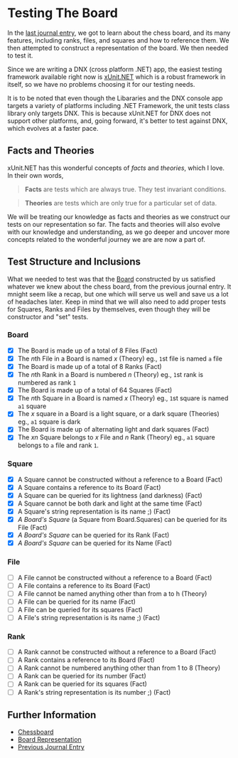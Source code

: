 # Testing The Board

In the [last journal entry](03%20-%20The%20Chess%20Board.md), we got to learn about the chess board,
and its many features, including ranks, files, and squares and how to reference them. We then attempted
to construct a representation of the board. We then needed to test it.

Since we are writing a DNX (cross platform .NET) app, the easiest testing framework available right now
is [xUnit.NET](http://xunit.github.io/) which is a robust framework in itself, so we have no problems
choosing it for our testing needs.

It is to be noted that even though the Libararies and the DNX console app targets a variety of platforms
including .NET Framework, the unit tests class library only targets DNX. This is because xUnit.NET for
DNX does not support other platforms, and, going forward, it's better to test against DNX, which evolves
at a faster pace.

## Facts and Theories
xUnit.NET has this wonderful concepts of *facts* and *theories*, which I love. In their own words,

> **Facts** are tests which are always true. They test invariant conditions.

> **Theories** are tests which are only true for a particular set of data.

We will be treating our knowledge as facts and theories as we construct our tests on our representation
so far. The facts and theories will also evolve with our knowledge and understanding, as we go deeper
and uncover more concepts related to the wonderful journey we are are now a part of.


## Test Structure and Inclusions
What we needed to test was that the [Board](../CAESAR/CAESAR.Chess/Implementation/Board.cs) constructed
by us satisfied whatever we knew about the chess board, from the previous journal entry. It mnight seem
like a recap, but one which will serve us well and save us a lot of headaches later. Keep in mind that
we will also need to add proper tests for Squares, Ranks and Files by themselves, even though they will
be constructor and "set" tests.

### Board
- [x] The Board is made up of a total of 8 Files (Fact)
- [x] The *n*th File in a Board is named *x* (Theory) eg., `1`st file is named `a` file
- [x] The Board is made up of a total of 8 Ranks (Fact)
- [x] The *n*th Rank in a Board is numbered *n* (Theory) eg., `1`st rank is numbered as rank `1`
- [x] The Board is made up of a total of 64 Squares (Fact)
- [x] The *n*th Square in a Board is named *x* (Theory) eg., `1`st square is named `a1` square
- [x] The *x* square in a Board is a light square, or a dark square (Theories) eg., `a1` square is dark
- [x] The Board is made up of alternating light and dark squares (Fact)
- [x] The *xn* Square belongs to *x* File and *n* Rank (Theory) eg., `a1` square belongs to `a` file and
rank `1`.

### Square
- [x] A Square cannot be constructed without a reference to a Board (Fact)
- [x] A Square contains a reference to its Board (Fact)
- [x] A Square can be queried for its lightness (and darkness) (Fact)
- [x] A Square cannot be both dark and light at the same time (Fact)
- [x] A Square's string representation is its name ;) (Fact)
- [x] *A Board's Square* (a Square from Board.Squares) can be queried for its File (Fact)
- [x] *A Board's Square* can be queried for its Rank (Fact)
- [x] *A Board's Square* can be queried for its Name (Fact)

### File
- [ ] A File cannot be constructed without a reference to a Board (Fact)
- [ ] A File contains a reference to its Board (Fact)
- [ ] A File cannot be named anything other than from a to h (Theory) 
- [ ] A File can be queried for its name (Fact)
- [ ] A File can be queried for its squares (Fact)
- [ ] A File's string representation is its name ;) (Fact)

### Rank
- [ ] A Rank cannot be constructed without a reference to a Board (Fact)
- [ ] A Rank contains a reference to its Board (Fact)
- [ ] A Rank cannot be numbered anything other than from 1 to 8 (Theory) 
- [ ] A Rank can be queried for its number (Fact)
- [ ] A Rank can be queried for its squares (Fact)
- [ ] A Rank's string representation is its number ;) (Fact)

## Further Information
* [Chessboard](https://en.wikipedia.org/wiki/Chessboard)
* [Board Representation](https://en.wikipedia.org/wiki/Board_representation_(chess))
* [Previous Journal Entry](03%20-%20The%20Chess%20Board.md)